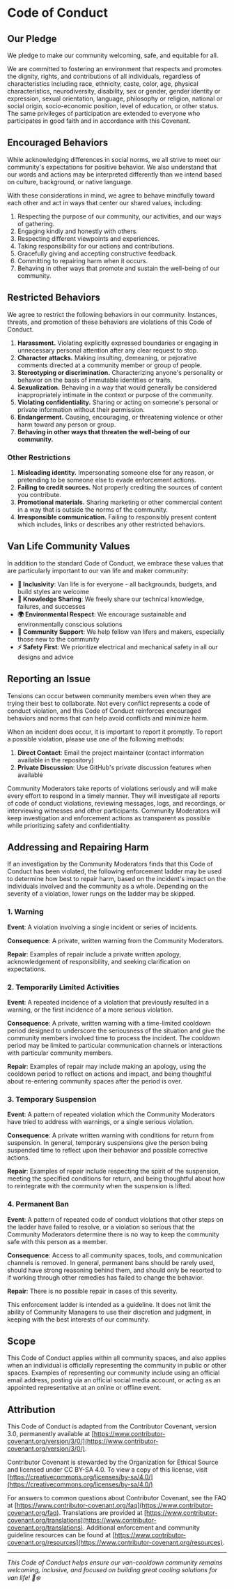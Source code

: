 # Code of Conduct

## Our Pledge

We pledge to make our community welcoming, safe, and equitable for all.

We are committed to fostering an environment that respects and promotes the
dignity, rights, and contributions of all individuals, regardless of characteristics
including race, ethnicity, caste, color, age, physical characteristics,
neurodiversity, disability, sex or gender, gender identity or expression, sexual
orientation, language, philosophy or religion, national or social origin,
socio-economic position, level of education, or other status. The same privileges of
participation are extended to everyone who participates in good faith and in accordance
with this Covenant.

## Encouraged Behaviors

While acknowledging differences in social norms, we all strive to meet our
community's expectations for positive behavior. We also understand that our words and
actions may be interpreted differently than we intend based on culture,
background, or native language.

With these considerations in mind, we agree to behave mindfully toward each
other and act in ways that center our shared values, including:

1. Respecting the purpose of our community, our activities, and our ways of gathering.
2. Engaging kindly and honestly with others.
3. Respecting different viewpoints and experiences.
4. Taking responsibility for our actions and contributions.
5. Gracefully giving and accepting constructive feedback.
6. Committing to repairing harm when it occurs.
7. Behaving in other ways that promote and sustain the well-being of our community.

## Restricted Behaviors

We agree to restrict the following behaviors in our community. Instances,
threats, and promotion of these behaviors are violations of this Code of Conduct.

1. **Harassment.** Violating explicitly expressed boundaries or engaging in unnecessary personal
attention after any clear request to stop.
2. **Character attacks.** Making insulting, demeaning, or pejorative comments directed at a community
member or group of people.
3. **Stereotyping or discrimination.** Characterizing anyone's personality or behavior on the basis of immutable
identities or traits.
4. **Sexualization.** Behaving in a way that would generally be considered inappropriately intimate
in the context or purpose of the community.
5. **Violating confidentiality.** Sharing or acting on someone's personal or private information without their
permission.
6. **Endangerment.** Causing, encouraging, or threatening violence or other harm toward any person
or group.
7. **Behaving in other ways that threaten the well-being of our community.**

### Other Restrictions

1. **Misleading identity.** Impersonating someone else for any reason, or pretending to be someone else to
evade enforcement actions.
2. **Failing to credit sources.** Not properly crediting the sources of content you contribute.
3. **Promotional materials.** Sharing marketing or other commercial content in a way that is outside the
norms of the community.
4. **Irresponsible communication.** Failing to responsibly present content which includes, links or describes any
other restricted behaviors.

## Van Life Community Values

In addition to the standard Code of Conduct, we embrace these values that are particularly important to our van life and maker community:

* **🚐 Inclusivity**: Van life is for everyone - all backgrounds, budgets, and build styles are welcome
* **🔧 Knowledge Sharing**: We freely share our technical knowledge, failures, and successes
* **🌍 Environmental Respect**: We encourage sustainable and environmentally conscious solutions
* **🤝 Community Support**: We help fellow van lifers and makers, especially those new to the community
* **⚡ Safety First**: We prioritize electrical and mechanical safety in all our designs and advice

## Reporting an Issue

Tensions can occur between community members even when they are trying their
best to collaborate. Not every conflict represents a code of conduct violation, and
this Code of Conduct reinforces encouraged behaviors and norms that can help
avoid conflicts and minimize harm.

When an incident does occur, it is important to report it promptly. To report a
possible violation, please use one of the following methods:

1. **Direct Contact**: Email the project maintainer (contact information available in the repository)
2. **Private Discussion**: Use GitHub's private discussion features when available

Community Moderators take reports of violations seriously and will make every
effort to respond in a timely manner. They will investigate all reports of code of
conduct violations, reviewing messages, logs, and recordings, or interviewing
witnesses and other participants. Community Moderators will keep investigation
and enforcement actions as transparent as possible while prioritizing safety and
confidentiality.

## Addressing and Repairing Harm

If an investigation by the Community Moderators finds that this Code of Conduct
has been violated, the following enforcement ladder may be used to determine how
best to repair harm, based on the incident's impact on the individuals involved
and the community as a whole. Depending on the severity of a violation, lower
rungs on the ladder may be skipped.

### 1. Warning

**Event**: A violation involving a single incident or series of incidents.

**Consequence**: A private, written warning from the Community Moderators.

**Repair**: Examples of repair include a private written apology, acknowledgement of
responsibility, and seeking clarification on expectations.

### 2. Temporarily Limited Activities

**Event**: A repeated incidence of a violation that previously resulted in a
warning, or the first incidence of a more serious violation.

**Consequence**: A private, written warning with a time-limited cooldown period
designed to underscore the seriousness of the situation and give the community
members involved time to process the incident. The cooldown period may be limited to
particular communication channels or interactions with particular community
members.

**Repair**: Examples of repair may include making an apology, using the cooldown
period to reflect on actions and impact, and being thoughtful about re-entering
community spaces after the period is over.

### 3. Temporary Suspension

**Event**: A pattern of repeated violation which the Community Moderators have tried
to address with warnings, or a single serious violation.

**Consequence**: A private written warning with conditions for return from
suspension. In general, temporary suspensions give the person being suspended time to
reflect upon their behavior and possible corrective actions.

**Repair**: Examples of repair include respecting the spirit of the suspension,
meeting the specified conditions for return, and being thoughtful about how to
reintegrate with the community when the suspension is lifted.

### 4. Permanent Ban

**Event**: A pattern of repeated code of conduct violations that other steps on the
ladder have failed to resolve, or a violation so serious that the Community
Moderators determine there is no way to keep the community safe with this person as
a member.

**Consequence**: Access to all community spaces, tools, and communication channels
is removed. In general, permanent bans should be rarely used, should have strong
reasoning behind them, and should only be resorted to if working through other
remedies has failed to change the behavior.

**Repair**: There is no possible repair in cases of this severity.

This enforcement ladder is intended as a guideline. It does not limit the
ability of Community Managers to use their discretion and judgment, in keeping with
the best interests of our community.

## Scope

This Code of Conduct applies within all community spaces, and also applies when
an individual is officially representing the community in public or other
spaces. Examples of representing our community include using an official email
address, posting via an official social media account, or acting as an appointed
representative at an online or offline event.

## Attribution

This Code of Conduct is adapted from the Contributor Covenant, version 3.0,
permanently available at [https://www.contributor-covenant.org/version/3/0/](https://www.contributor-covenant.org/version/3/0/).

Contributor Covenant is stewarded by the Organization for Ethical Source and
licensed under CC BY-SA 4.0. To view a copy of this license, visit [https://creativecommons.org/licenses/by-sa/4.0/](https://creativecommons.org/licenses/by-sa/4.0/)

For answers to common questions about Contributor Covenant, see the FAQ at [https://www.contributor-covenant.org/faq](https://www.contributor-covenant.org/faq). Translations are provided at [https://www.contributor-covenant.org/translations](https://www.contributor-covenant.org/translations). Additional enforcement and community guideline resources can be found at [https://www.contributor-covenant.org/resources](https://www.contributor-covenant.org/resources).

---

*This Code of Conduct helps ensure our van-cooldown community remains welcoming, inclusive, and focused on building great cooling solutions for van life! 🚐❄️*
